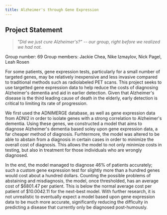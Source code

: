 ```yaml
---
title: Alzheimer's through Gene Expression
---
```

## Project Statement

>*"Did we just cure Alzheimer's?" -- our group, right before we realized we had not.*

Group number: 69
Group members: Jackie Chea, Nike Izmaylov, Nick Pagel, Leah Rosen

For some patients, gene expression tests, particularly for a small number of targeted genes, may be relatively inexpensive and less invasive compared to traditional methods such as radiolabeled PET scans. This project seeks to use targetted gene expression data to help reduce the costs of diagnosing Alzheimer's dementia and aid in earlier detection. Given that Alzheimer's disease is the third leading cause of death in the elderly, early detection is critical to limiting its rate of progression. 

We  first used the ADNIMERGE database, as well as gene expression data from ADNI2 in order to isolate genes with a strong correlation to Alzheimer's dementia. Using these genes, we constructed a model that aims to diagnose Alzheimer's dementia based soley upon gene expression data, a far cheaper method of diagnosis. Furhtermore, the model was altered to be able to abstain from a diagnosis in certain cases in order to minimize the overall cost of diagnosis. This allows the model to not only minimize costs in testing, but also in treatment for those individuals who are wrongly diagnosed. 

In the end, the model managed to diagnose 46% of patients accurately; such a custom gene expression test for slightly more than a hundred genes would cost about a hundred dollars. Counting the possible problems of abstaining and misdiagnosis, the model, once thresholded, has an average cost of $6801.47 per patient. This is below the normal average cost per patient of $10.0042.11 for the next-best model. With further research, it is not unrealistic to eventually expect a model based upon gene expression data to be much more accurate, significantly reducing the difficulty in predicting a disease that currently only be diagnosed post-humously.
